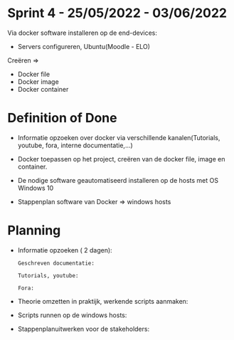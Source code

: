 # Sprint 4 - 25/05/2022 - 03/06/2022

Via docker software installeren op de end-devices:

-	Servers configureren, Ubuntu(Moodle - ELO)

Creëren =>

-	Docker file
-	Docker image
-	Docker container

# Definition of Done


-	Informatie opzoeken over docker via verschillende kanalen(Tutorials, youtube, fora, interne documentatie,...)

-	Docker toepassen op het project, creëren van de docker file, image en container.

-	De nodige software geautomatiseerd installeren op de hosts met OS Windows 10

-	Stappenplan software van Docker => windows hosts

# Planning

-	Informatie opzoeken ( 2 dagen):	
	 
		Geschreven documentatie: 
		
		Tutorials, youtube:
						
		Fora:
					
									
-	Theorie omzetten in praktijk, werkende scripts aanmaken:

-	Scripts runnen op de windows hosts:

-	Stappenplanuitwerken voor de stakeholders: 
